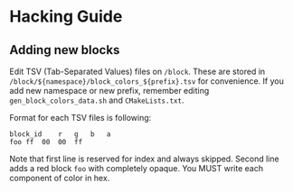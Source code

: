 # Hacking Guide

## Adding new blocks

Edit TSV (Tab-Separated Values) files on `/block`.
These are stored in `/block/${namespace}/block_colors_${prefix}.tsv` for convenience.
If you add new namespace or new prefix, remember editing `gen_block_colors_data.sh`
and `CMakeLists.txt`.

Format for each TSV files is following:

```tsv
block_id	r	g	b	a
foo	ff	00	00	ff
```

Note that first line is reserved for index and always skipped.
Second line adds a red block `foo` with completely opaque.
You MUST write each component of color in hex.
